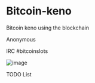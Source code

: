 # Bitcoin-keno
Bitcoin keno using the blockchain

Anonymous 

IRC #bitcoinslots

![image](https://imgur.com/a/UDyJd)

TODO List
